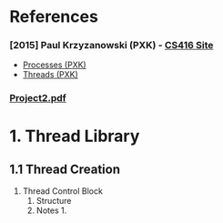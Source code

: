 # References

### [2015] Paul Krzyzanowski (PXK) - [CS416 Site](https://people.cs.rutgers.edu/~pxk/416/notes/index.html)
- [Processes (PXK)](https://people.cs.rutgers.edu/~pxk/416/notes/05-threads.html)
- [Threads (PXK)](https://people.cs.rutgers.edu/~pxk/416/notes/04-processes.html)

### [Project2.pdf](Project2.pdf)



# 1. Thread Library

## 1.1 Thread Creation

1. Thread Control Block
   1. Structure
   2. Notes
      1. 